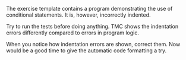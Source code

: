 The exercise template contains a program demonstrating the use of conditional statements. It is, however, incorrectly indented.

Try to run the tests before doing anything. TMC shows the indentation errors differently compared to errors in program logic.

When you notice how indentation errors are shown, correct them. Now would be a good time to give the automatic code formatting a try.